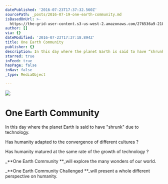 ```yaml
---
datePublished: '2016-07-23T17:37:32.560Z'
sourcePath: _posts/2016-07-19-one-earth-community.md
isBasedOnUrl: >-
  https://the-grid-user-content.s3-us-west-2.amazonaws.com/276536a9-218b-4492-a08e-aeb685e723ef.jpg
author: []
via: {}
dateModified: '2016-07-23T17:37:18.894Z'
title: One Earth Community
publisher: {}
description: In this day where the planet Earth is said to have “shrunk” due to technology.
starred: true
inFeed: true
hasPage: false
inNav: false
_type: MediaObject

---
```

![](https://the-grid-user-content.s3-us-west-2.amazonaws.com/276536a9-218b-4492-a08e-aeb685e723ef.jpg)

# One Earth Community

In this day where the planet Earth is said to have "shrunk" due to technology.

Has humanity adapted to the convergence of different cultures ?

Has humanity matured at the same rate of the growth of technology ?

_**One Earth Community **_will explore the many wonders of our world.

_**One Earth Community Challenged **_will present a whole different perspective on humanity.